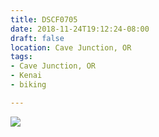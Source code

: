 ```yaml
---
title: DSCF0705
date: 2018-11-24T19:12:24-08:00
draft: false
location: Cave Junction, OR
tags:
- Cave Junction, OR
- Kenai
- biking

---
```

![](https://d17enza3bfujl8.cloudfront.net/DSCF0705.jpg)
